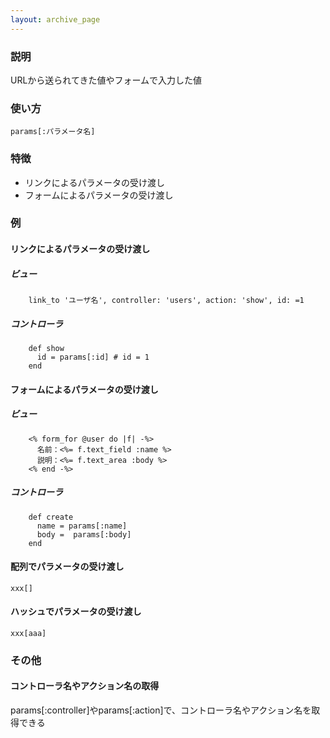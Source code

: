 ```yaml
---
layout: archive_page
---
```

### 説明
URLから送られてきた値やフォームで入力した値

### 使い方
    params[:パラメータ名]

### 特徴
* リンクによるパラメータの受け渡し
* フォームによるパラメータの受け渡し

### 例
#### リンクによるパラメータの受け渡し
##### ビュー
        link_to 'ユーザ名', controller: 'users', action: 'show', id: =1
##### コントローラ
        def show
          id = params[:id] # id = 1
        end

#### フォームによるパラメータの受け渡し
##### ビュー
        <% form_for @user do |f| -%>
          名前：<%= f.text_field :name %>
          説明：<%= f.text_area :body %>
        <% end -%>
##### コントローラ
        def create
          name = params[:name]
          body =  params[:body]
        end

#### 配列でパラメータの受け渡し
    xxx[]

#### ハッシュでパラメータの受け渡し
    xxx[aaa]

### その他
#### コントローラ名やアクション名の取得
params[:controller]やparams[:action]で、コントローラ名やアクション名を取得できる